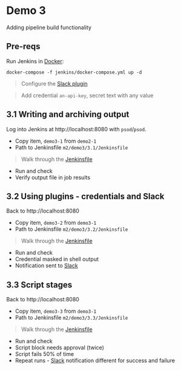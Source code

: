 # Demo 3

Adding pipeline build functionality


## Pre-reqs

Run Jenkins in [Docker](https://www.docker.com/products/docker-desktop):

```
docker-compose -f jenkins/docker-compose.yml up -d
```

> Configure the [Slack plugin](https://slack.com/apps/A0F7VRFKN-jenkins-ci)

> Add credential `an-api-key`, secret text with any value

## 3.1 Writing and archiving output

Log into Jenkins at http://localhost:8080 with `psod`/`psod`.

- Copy item, `demo3-1` from `demo2-1`
- Path to Jenkinsfile `m2/demo3/3.1/Jenkinsfile`

> Walk through the [Jenkinsfile](3.1/Jenkinsfile)

- Run and check 
- Verify output file in job results

## 3.2 Using plugins - credentials and Slack

Back to http://localhost:8080

- Copy item, `demo3-2` from `demo3-1`
- Path to Jenkinsfile `m2/demo3/3.2/Jenkinsfile`

> Walk through the [Jenkinsfile](3.2/Jenkinsfile)

- Run and check
- Credential masked in shell output
- Notification sent to [Slack](https://app.slack.com/client/TV8G80XJL/C011X6EGT3N)

## 3.3 Script stages

Back to http://localhost:8080

- Copy item, `demo3-3` from `demo3-1`
- Path to Jenkinsfile `m2/demo3/3.3/Jenkinsfile`

> Walk through the [Jenkinsfile](3.3/Jenkinsfile)

- Run and check
- Script block needs approval (twice)
- Script fails 50% of time
- Repeat runs - [Slack](https://app.slack.com/client/TV8G80XJL/C011X6EGT3N) notification different for success and failure
